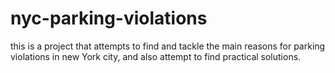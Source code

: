 # nyc-parking-violations
this is a project that attempts to find and tackle the main reasons for parking violations in new York city, and also attempt to find practical solutions.
